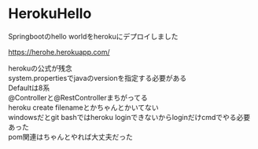 # HerokuHello
Springbootのhello worldをherokuにデプロイしました  

https://herohe.herokuapp.com/  


herokuの公式が残念  
system.propertiesでjavaのversionを指定する必要がある  
Defaultは8系  
@Controllerと@RestControllerまちがってる  
heroku create filenameとかちゃんとかいてない  
windowsだとgit bashではheroku loginできないからloginだけcmdでやる必要あった  
pom関連はちゃんとやれば大丈夫だった  


